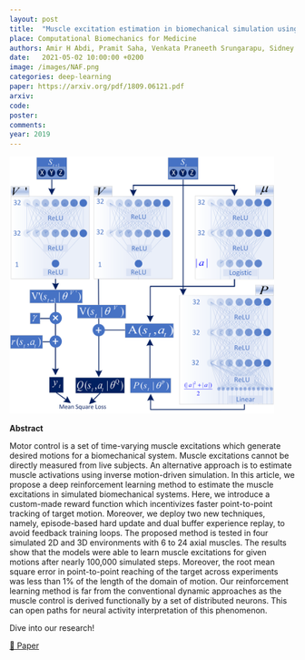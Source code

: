 ```yaml
---
layout: post
title:  "Muscle excitation estimation in biomechanical simulation using NAF reinforcement learning"
place: Computational Biomechanics for Medicine
authors: Amir H Abdi, Pramit Saha, Venkata Praneeth Srungarapu, Sidney Fels
date:   2021-05-02 10:00:00 +0200
image: /images/NAF.png
categories: deep-learning
paper: https://arxiv.org/pdf/1809.06121.pdf
arxiv:
code: 
poster: 
comments:
year: 2019
---
```


<style>
@media (max-width: 1000px) {
    .container {
        flex-direction: column;
        align-items: left;
    }
</style>


<div class="container" style="display: flex; align-items: center;">
    <div class="image" style="flex: 1; margin-right: 1cm;">
        <img src="/images/NAF.png" alt="Image" style="max-width:100%; height:auto;">
    </div>
</div>

**Abstract**

 Motor control is a set of time-varying muscle excitations
which generate desired motions for a biomechanical system. Muscle excitations cannot be directly measured from live subjects. An alternative
approach is to estimate muscle activations using inverse motion-driven
simulation. In this article, we propose a deep reinforcement learning
method to estimate the muscle excitations in simulated biomechanical
systems. Here, we introduce a custom-made reward function which incentivizes faster point-to-point tracking of target motion. Moreover, we
deploy two new techniques, namely, episode-based hard update and dual
buffer experience replay, to avoid feedback training loops. The proposed
method is tested in four simulated 2D and 3D environments with 6 to 24
axial muscles. The results show that the models were able to learn muscle excitations for given motions after nearly 100,000 simulated steps.
Moreover, the root mean square error in point-to-point reaching of the
target across experiments was less than 1% of the length of the domain
of motion. Our reinforcement learning method is far from the conventional dynamic approaches as the muscle control is derived functionally
by a set of distributed neurons. This can open paths for neural activity
interpretation of this phenomenon.

Dive into our research!

<a href="https://arxiv.org/pdf/1809.06121">&#x1F4C4; Paper</a> 
